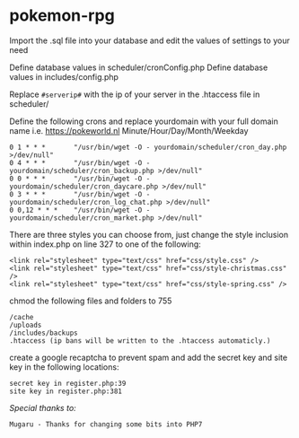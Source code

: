 # pokemon-rpg

Import the .sql file into your database and edit the values of settings to your need

Define database values in scheduler/cronConfig.php
Define database values in includes/config.php

Replace ```#serverip#``` with the ip of your server in the .htaccess file in scheduler/

Define the following crons and replace yourdomain with your full domain name i.e. https://pokeworld.nl 
Minute/Hour/Day/Month/Weekday

```
0 1 * * *       "/usr/bin/wget -O - yourdomain/scheduler/cron_day.php >/dev/null"
0 4 * * *       "/usr/bin/wget -O - yourdomain/scheduler/cron_backup.php >/dev/null"
0 0 * *	*       "/usr/bin/wget -O - yourdomain/scheduler/cron_daycare.php >/dev/null"
0 3 * *	*       "/usr/bin/wget -O - yourdomain/scheduler/cron_log_chat.php >/dev/null"
0 0,12 * * *    "/usr/bin/wget -O - yourdomain/scheduler/cron_market.php >/dev/null"	
```

There are three styles you can choose from, just change the style inclusion within index.php on line 327 to one of the following:

```
<link rel="stylesheet" type="text/css" href="css/style.css" />
<link rel="stylesheet" type="text/css" href="css/style-christmas.css" />
<link rel="stylesheet" type="text/css" href="css/style-spring.css" />
```

chmod the following files and folders to 755
```
/cache
/uploads
/includes/backups
.htaccess (ip bans will be written to the .htaccess automaticly.)
```

create a google recaptcha to prevent spam and add the secret key and site key in the following locations:
```
secret key in register.php:39
site key in register.php:381

```

_Special thanks to:_
```
Mugaru - Thanks for changing some bits into PHP7

```